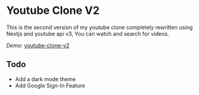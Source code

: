 # Youtube Clone V2

This is the second version of my youtube clone completely rewritten using Nextjs and youtube api v3, You can watch and search for videos.

*Demo:* [youtube-clone-v2](https://youtube-clone-v2.vercel.app)

## Todo

- Add a dark mode theme
- Add Google Sign-In Feature
